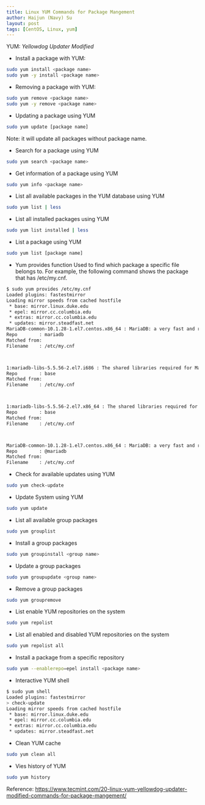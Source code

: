 ```yaml
---
title: Linux YUM Commands for Package Mangement
author: Haijun (Navy) Su
layout: post
tags: [CentOS, Linux, yum]
---
```

YUM: *Yellowdog Updater Modified*
* Install a package with YUM:
```bash
sudo yum install <package name>
sudo yum -y install <package name>
```

* Removing a package with YUM:
```bash
sudo yum remove <package name>
sudo yum -y remove <package name>
```

* Updating a package using YUM
```bash
sudo yum update [package name]
```
<i class="fa fa-info-circle" aria-hidden="true"></i> Note: it will update all packages without package name.

* Search for a package using YUM
```bash
sudo yum search <package name>
```

* Get information of a package using YUM
```bash
sudo yum info <package name>
```

* List all available packages in the YUM database using YUM
```bash
sudo yum list | less
```

* List all installed packages using YUM
```bash
sudo yum list installed | less
```

* List a package using YUM
```bash
sudo yum list [package name]
```

* Yum provides function
Used to find which package a specific file belongs to. For example, the following command shows the package that has /etc/my.cnf.

```bash
$ sudo yum provides /etc/my.cnf
Loaded plugins: fastestmirror
Loading mirror speeds from cached hostfile
 * base: mirror.linux.duke.edu
 * epel: mirror.cc.columbia.edu
 * extras: mirror.cc.columbia.edu
 * updates: mirror.steadfast.net
MariaDB-common-10.1.28-1.el7.centos.x86_64 : MariaDB: a very fast and robust SQL database server
Repo        : mariadb
Matched from:
Filename    : /etc/my.cnf



1:mariadb-libs-5.5.56-2.el7.i686 : The shared libraries required for MariaDB/MySQL clients
Repo        : base
Matched from:
Filename    : /etc/my.cnf



1:mariadb-libs-5.5.56-2.el7.x86_64 : The shared libraries required for MariaDB/MySQL clients
Repo        : base
Matched from:
Filename    : /etc/my.cnf



MariaDB-common-10.1.28-1.el7.centos.x86_64 : MariaDB: a very fast and robust SQL database server
Repo        : @mariadb
Matched from:
Filename    : /etc/my.cnf
```

* Check for available updates using YUM
```bash
sudo yum check-update
```

* Update System using YUM
```bash
sudo yum update
```

* List all available group packages
```bash
sudo yum grouplist
```

* Install a group packages
```bash
sudo yum groupinstall <group name>
```

* Update a group packages
```bash
sudo yum groupupdate <group name>
```

* Remove a group packages
```bash
sudo yum groupremove
```

* List enable YUM repositories on the system
```bash
sudo yum repolist
```

* List all enabled and disabled YUM repositories on the system
```bash
sudo yum repolist all
```

* Install a package from a specific repository
```bash
sudo yum --enablerepo=epel install <package name>
```

* Interactive YUM shell

```bash
$ sudo yum shell
Loaded plugins: fastestmirror
> check-update
Loading mirror speeds from cached hostfile
 * base: mirror.linux.duke.edu
 * epel: mirror.cc.columbia.edu
 * extras: mirror.cc.columbia.edu
 * updates: mirror.steadfast.net
```

* Clean YUM cache
```bash
sudo yum clean all
```

* Vies history of YUM
```bash
sudo yum history
```

Reference: <https://www.tecmint.com/20-linux-yum-yellowdog-updater-modified-commands-for-package-mangement/>
